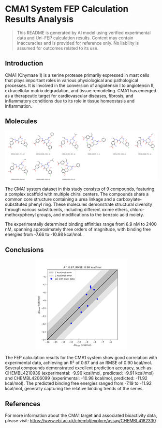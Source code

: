 # CMA1 System FEP Calculation Results Analysis

> This README is generated by AI model using verified experimental data and Uni-FEP calculation results. Content may contain inaccuracies and is provided for reference only. No liability is assumed for outcomes related to its use.

## Introduction

CMA1 (Chymase 1) is a serine protease primarily expressed in mast cells that plays important roles in various physiological and pathological processes. It is involved in the conversion of angiotensin I to angiotensin II, extracellular matrix degradation, and tissue remodeling. CMA1 has emerged as a therapeutic target for cardiovascular diseases, fibrosis, and inflammatory conditions due to its role in tissue homeostasis and inflammation.

## Molecules

![Molecular structures of representative compounds](mol_grid.png)

The CMA1 system dataset in this study consists of 9 compounds, featuring a complex scaffold with multiple chiral centers. The compounds share a common core structure containing a urea linkage and a carboxylate-substituted phenyl ring. These molecules demonstrate structural diversity through various substituents, including different oxime ethers, chloro-methoxyphenyl groups, and modifications to the benzoic acid moiety.

The experimentally determined binding affinities range from 8.9 nM to 2400 nM, spanning approximately three orders of magnitude, with binding free energies from -7.66 to -10.98 kcal/mol.

## Conclusions

<p align="center"><img src="result_dG.png" width="300"></p>

The FEP calculation results for the CMA1 system show good correlation with experimental data, achieving an R² of 0.67 and an RMSE of 0.90 kcal/mol. Several compounds demonstrated excellent prediction accuracy, such as CHEMBL4210939 (experimental: -9.96 kcal/mol, predicted: -9.91 kcal/mol) and CHEMBL4206099 (experimental: -10.98 kcal/mol, predicted: -11.92 kcal/mol). The predicted binding free energies ranged from -7.19 to -11.92 kcal/mol, generally capturing the relative binding trends of the series.

## References

For more information about the CMA1 target and associated bioactivity data, please visit:
https://www.ebi.ac.uk/chembl/explore/assay/CHEMBL4182330 